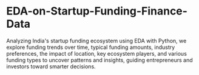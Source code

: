 # EDA-on-Startup-Funding-Finance-Data
Analyzing India's startup funding ecosystem using EDA with Python, we explore funding trends over time, typical funding amounts, industry preferences, the impact of location, key ecosystem players, and various funding types to uncover patterns and insights, guiding entrepreneurs and investors toward smarter decisions.

